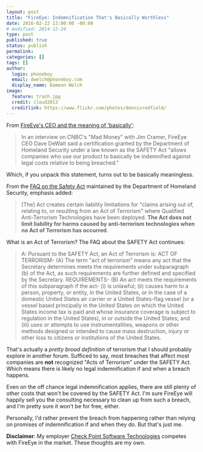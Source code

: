 ```yaml
---
layout: post
title: "FireEye: Indemnification That's Basically Worthless"
date: 2016-02-22 13:00:00 -08:00
# modified: 2014-12-24
type: post
published: true
status: publish
permalink: 
categories: []
tags: []
author:
  login: phoneboy
  email: dwelch@phoneboy.com
  display_name: Dameon Welch
image:
  feature: trash.jpg
  credit: cloud2013
  creditlink: https://www.flickr.com/photos/dennisredfield/
---
```

From [FireEye's CEO and the meaning of 'basically'](http://www.cnbc.com/2015/06/17/fireeyes-ceo-and-the-meaning-of-basically.html):

> In an interview on CNBC's "Mad Money" with Jim Cramer, FireEye CEO Dave DeWalt said a certification granted by the Department of Homeland Security under a law known as the SAFETY Act "allows companies who use our product to basically be indemnified against legal costs relative to being breached." 

Which, if you unpack this statement, turns out to be basically meaningless.

From the [FAQ on the Safety Act](https://www.safetyact.gov/jsp/faq/samsFAQSearch.do?action=SearchFAQForPublic) maintained by the Department of Homeland Security, emphasis added:

> [The] Act creates certain liability limitations for "claims arising out of, relating to, or resulting from an Act of Terrorism" where Qualified Anti-Terrorism Technologies have been deployed. **The Act does not limit liability for harms caused by anti-terrorism technologies when no Act of Terrorism has occurred**.

What is an Act of Terrorism? The FAQ about the SAFETY Act continues:

> A: Pursuant to the SAFETY Act, an Act of Terrorism is: ACT OF TERRORISM- (A) The term "act of terrorism" means any act that the Secretary determines meets the requirements under subparagraph (b) of the Act, as such requirements are further defined and specified by the Secretary. REQUIREMENTS- (B) An act meets the requirements of this subparagraph if the act- (i) is unlawful; (ii) causes harm to a person, property, or entity, in the United States, or in the case of a domestic United States air carrier or a United States-flag vessel (or a vessel based principally in the United States on which the United States income tax is paid and whose insurance coverage is subject to regulation in the United States), in or outside the United States; and (iii) uses or attempts to use instrumentalities, weapons or other methods designed or intended to cause mass destruction, injury or other loss to citizens or institutions of the United States.

That's actually a *pretty broad definition* of terrorism that I should probably explore in another forum. Sufficed to say, most breaches that affect most companies are **not** recognized "Acts of Terrorism" under the SAFETY Act. Which means there is likely no legal indemnification if and when a breach happens.

Even on the off chance legal indemnification applies, there are still plenty of other costs that won't be covered by the SAFETY Act. I'm sure FireEye will happily sell you the consulting necessary to clean up from such a breach, and I'm pretty sure it won't be for free, either.

Personally, I'd rather prevent the breach from happening rather than relying on promises of indemnification if and when they do. But that's just me.

**Disclaimer**: My employer [Check Point Software Technologies](https://www.checkpoint.com) competes with FireEye in the market. These thoughts are my own.
